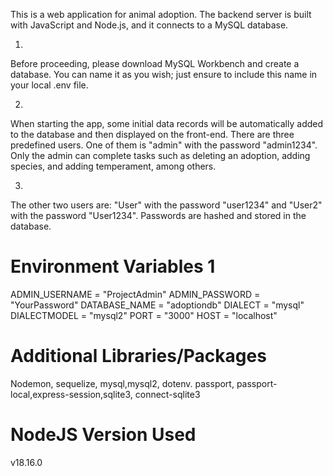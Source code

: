 This is a web application for animal adoption. The backend server is built with JavaScript and Node.js, and it connects to a MySQL database.

1.
Before proceeding, please download MySQL Workbench and create a database. You can name it as you wish; just ensure to include this name in your local .env file.

2.
When starting the app, some initial data records will be automatically added to the database and then displayed on the front-end.
There are three predefined users. One of them is "admin" with the password "admin1234". Only the admin can complete tasks such as deleting an adoption, adding species, and adding temperament, among others.

3.
The other two users are: "User" with the password "user1234" and "User2" with the password "User1234". Passwords are hashed and stored in the database.



# Environment Variables 1
ADMIN_USERNAME = "ProjectAdmin"
ADMIN_PASSWORD = "YourPassword"
DATABASE_NAME = "adoptiondb"
DIALECT = "mysql"
DIALECTMODEL = "mysql2"
PORT = "3000"
HOST = "localhost"

# Additional Libraries/Packages
Nodemon, sequelize, mysql,mysql2, dotenv. passport, passport-local,express-session,sqlite3, connect-sqlite3

# NodeJS Version Used
v18.16.0







